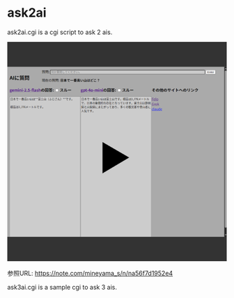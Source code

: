 # ask2ai

ask2ai.cgi is a cgi script to ask 2 ais.

[![ask2ai](https://github.com/s-mineyama/ask2ai/blob/master/ask2ait.png?raw=true)](https://youtube.com/shorts/-VXSqni36b0)

参照URL: https://note.com/mineyama_s/n/na56f7d1952e4

ask3ai.cgi is a sample cgi to ask 3 ais.
